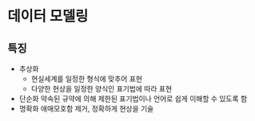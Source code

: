 # 데이터 모델링
## 특징
- 추상화
	- 현실세계를 일정한 형식에 맞추어 표현
	- 다양한 현상을 일정한 양식인 표기법에 따라 표현
- 단순화
	약속된 규약에 의해 제한된 표기법이나 언어로 쉽게 이해할 수 있도록 함
- 명확화
	애매모호함 제거, 정확하게 현상을 기술
